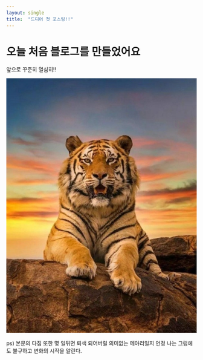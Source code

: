 ```yaml
---
layout: single
title:  "드디어 첫 포스팅!!"
---
```


# 오늘 처음 블로그를 만들었어요

앞으로 꾸준히 열심히!!

![tiger_1](../images/2022-06-22-first/tiger_1.jpg)

ps) 본문의 다짐 또한 몇 일뒤면 퇴색 되어버릴 의미없는 메아리일지 언정 나는 그럼에도 불구하고 변화의 시작을 알린다.

